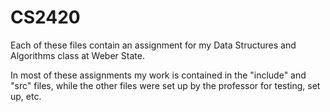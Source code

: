 # CS2420
Each of these files contain an assignment for my Data Structures and Algorithms class at Weber State.

In most of these assignments my work is contained in the "include" and "src" files, while the other files were set up by the professor for testing, set up, etc.
